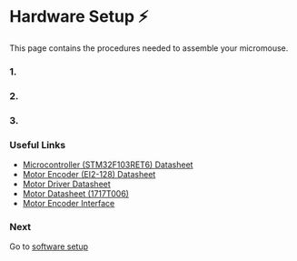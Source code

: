 # Hardware Setup :zap:
This page contains the procedures needed to assemble your micromouse.

### 1.

### 2.

### 3.

### Useful Links
- [Microcontroller (STM32F103RET6) Datasheet](https://static6.arrow.com/aropdfconversion/e79ced670cb149ee24e5f1de20d472baa245090d/403en.stm32f103rc.pdf)
- [Motor Encoder (EI2-128) Datasheet](https://www.faulhaber.com/fileadmin/Import/Media/EN_IE2-1024_DFF.pdf)
- [Motor Driver Datasheet](http://www.ti.com/lit/ds/symlink/drv8848.pdf)
- [Motor Datasheet (1717T006)](https://www.micromo.com/media/pdfs/1717_SR.pdf)
- [Motor Encoder Interface](https://www.sparkfun.com/products/10651)

### Next
<!-- Link to software repo README -->
Go to [software setup](https://github.com/Spain2394/MicromouseV1/blob/master/Wiki/Software-Setup.md)
